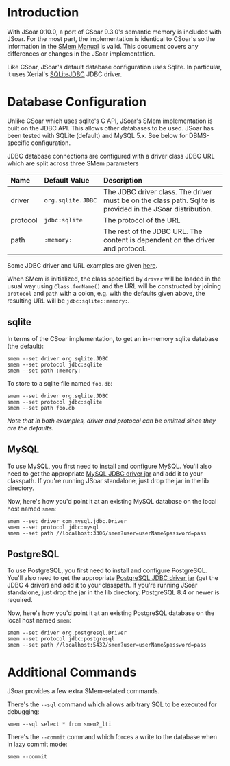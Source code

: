 # Introduction #

With JSoar 0.10.0, a port of CSoar 9.3.0's semantic memory is included with JSoar. For the most part, the implementation is identical to CSoar's so the information in the [SMem Manual](http://soar.googlecode.com/svn/tags/Soar-Suite-9.3.0/Core/Documentation/Soar-SMem%20Manual.docx) is valid. This document covers any differences or changes in the JSoar implementation.

Like CSoar, JSoar's default database configuration uses Sqlite. In particular, it uses Xerial's [SQLiteJDBC](http://www.xerial.org/trac/Xerial/wiki/SQLiteJDBC) JDBC driver.

# Database Configuration #

Unlike CSoar which uses sqlite's C API, JSoar's SMem implementation is built on the JDBC API. This allows other databases to be used. JSoar has been tested with SQLite (default) and MySQL 5.x.  See below for DBMS-specific configuration.

JDBC database connections are configured with a driver class JDBC URL which are split across three SMem parameters

| Name | Default Value | Description |
|:-----|:--------------|:------------|
| driver | `org.sqlite.JDBC` | The JDBC driver class. The driver must be on the class path. Sqlite is provided in the JSoar distribution. |
| protocol | `jdbc:sqlite` | The protocol of the URL |
| path | `:memory:` | The rest of the JDBC URL. The content is dependent on the driver and protocol. |

Some JDBC driver and URL examples are given [here](http://www.petefreitag.com/articles/jdbc_urls/).

When SMem is initialized, the class specified by `driver` will be loaded in the usual way using `Class.forName()` and the URL will be constructed by joining `protocol` and `path` with a colon, e.g. with the defaults given above, the resulting URL will be `jdbc:sqlite::memory:`.


## sqlite ##

In terms of the CSoar implementation, to get an in-memory sqlite database (the default):

```
smem --set driver org.sqlite.JDBC
smem --set protocol jdbc:sqlite
smem --set path :memory:
```

To store to a sqlite file named `foo.db`:

```
smem --set driver org.sqlite.JDBC
smem --set protocol jdbc:sqlite
smem --set path foo.db
```

_Note that in both examples, driver and protocol can be omitted since they are the defaults._

## MySQL ##
To use MySQL, you first need to install and configure MySQL. You'll also need to get the appropriate [MySQL JDBC driver jar](http://dev.mysql.com/downloads/connector/j/) and add it to your classpath. If you're running JSoar standalone, just drop the jar in the lib directory.

Now, here's how you'd point it at an existing MySQL database on the local host named `smem`:

```
smem --set driver com.mysql.jdbc.Driver
smem --set protocol jdbc:mysql
smem --set path //localhost:3306/smem?user=userName&password=pass
```

## PostgreSQL ##
To use PostgreSQL, you first need to install and configure PostgreSQL. You'll also need to get the appropriate [PostgreSQL JDBC driver jar](http://jdbc.postgresql.org/download.html) (get the JDBC 4 driver) and add it to your classpath. If you're running JSoar standalone, just drop the jar in the lib directory. PostgreSQL 8.4 or newer is required.

Now, here's how you'd point it at an existing PostgreSQL database on the local host named `smem`:

```
smem --set driver org.postgresql.Driver
smem --set protocol jdbc:postgresql
smem --set path //localhost:5432/smem?user=userName&password=pass
```

# Additional Commands #
JSoar provides a few extra SMem-related commands.

There's the `--sql` command which allows arbitrary SQL to be executed for debugging:

```
smem --sql select * from smem2_lti
```

There's the `--commit` command which forces a write to the database when in lazy commit mode:

```
smem --commit
```